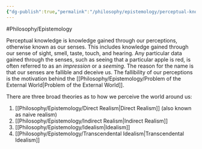 ```yaml
---
{"dg-publish":true,"permalink":"/philosophy/epistemology/perceptual-knowledge/"}
---
```



#Philosophy/Epistemology 

Perceptual knowledge is knowledge gained through our perceptions, otherwise known as our senses. This includes knowledge gained through our sense of sight, smell, taste, touch, and hearing. Any particular data gained through the senses, such as seeing that a particular apple is red, is often referred to as an *impression* or a *seeming*. The reason for the name is that our senses are fallible and deceive us. The fallibility of our perceptions is the motivation behind the [[Philosophy/Epistemology/Problem of the External World\|Problem of the External World]].

There are three broad theories as to how we perceive the world around us:
1. [[Philosophy/Epistemology/Direct Realism\|Direct Realism]] (also known as naive realism)
2. [[Philosophy/Epistemology/Indirect Realism\|Indirect Realism]]
3. [[Philosophy/Epistemology/Idealism\|Idealism]]
4. [[Philosophy/Epistemology/Transcendental Idealism\|Transcendental Idealism]]
